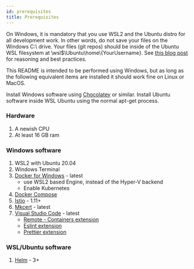 ```yaml
---
id: prerequisites
title: Prerequisites
---
```


On Windows, it is mandatory that you use WSL2 and the Ubuntu distro for all development work. In other words, do not save your files on the Windows C:\ drive. Your files (git repos) should be inside of the Ubuntu WSL filesystem at \\wsl$\Ubuntu\home\\{YourUsername}. See [this blog post](https://www.docker.com/blog/docker-desktop-wsl-2-best-practices/) for reasoning and best practices.

This README is intended to be performed using Windows, but as long as the following equivalent items are installed it should work fine on Linux or MacOS.

Install Windows software using [Chocolatey](https://chocolatey.org/) or similar. Install Ubuntu software inside WSL Ubuntu using the normal apt-get process.

### Hardware

1. A newish CPU
1. At least 16 GB ram

### Windows software

1. WSL2 with Ubuntu 20.04
1. Windows Terminal
1. [Docker for Windows](https://docs.docker.com/docker-for-windows/install/) - latest
    * use WSL2 based Engine, instead of the Hyper-V backend
    * Enable Kubernetes
1. [Docker Compose](https://docs.docker.com/compose/install/)
1. [Istio](https://istio.io/) - 1.11+
1. [Mkcert](https://github.com/FiloSottile/mkcert) - latest
1. [Visual Studio Code](https://code.visualstudio.com/) - latest
    * [Remote - Containers extension](https://marketplace.visualstudio.com/items?itemName=ms-vscode-remote.remote-containers)
    * [Eslint extension](https://marketplace.visualstudio.com/items?itemName=dbaeumer.vscode-eslint)
    * [Prettier extension](https://marketplace.visualstudio.com/items?itemName=esbenp.prettier-vscode)

### WSL/Ubuntu software

1. [Helm](https://helm.sh/docs/intro/install/) - 3+
